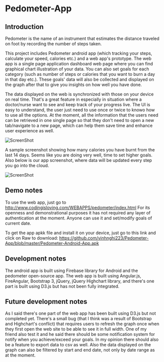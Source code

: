 Pedometer-App
=============

Introduction 
-------
Pedometer is the name of an instrument that estimates the distance traveled on foot by recording the number of steps taken.

This project includes Pedometer android app (which tracking your steps, calculate your speed, calories etc.) and a web app's prototype. The web app is a single page application dashboard web page where you can find graphical chart illustration of your data. You can also set goals for each category (such as number of steps or calories that you want to burn a day in that day etc.). These goals' data will also be collected and displayed on the graph after that to give you insights on how well you have done. 

The data displayed on the web is synchronized  with those on your device on real time. That's a great feature in especially in situation where a doctor/nurse want to see and keep track of your progress live. The UI is easy to understand, the user just need to use once or twice to knowo how to use all the options.  At the moment, all the information that the users need can be retrieved in one single page so that they don't need to open a new tab/navigate to a new page, which can help them save time and enhance user experience as well.

![ScreenShot](https://raw.githubusercontent.com/vinhnghi223/Pedometer-App/master/Screenshot-WebDashboard.png)

A sample screenshot showing how many calories you have burnt from the last 14 days. Seems like you are doing very well, time to set higher goals. Also below is our app screenshot, where data will be updated every step you go into the cloud.

![ScreenShot](https://raw.githubusercontent.com/vinhnghi223/Pedometer-App/master/Screenshot-AndroidApp.png)

Demo notes
-------
To use the web app, just go to http://www.codingisloving.com/WEBAPPS/pedometer/index.html
For its openness and demonstrational purposes it has not required any layer of authentication at the moment. Anyone can use it and set/modify goals of current date.

To get the app apkk file and install it on your device, just go to this link and click on Raw to download: https://github.com/vinhnghi223/Pedometer-App/blob/master/Pedometer-Android-App.apk

Development notes
-------
The android app is built using Firebase library for Android and the pedometer open-source app.
The web app is built using Angular.js, FireAngular, Bootstrap 3, jQuery, jQuery Highchart library, and there's one part is built using D3.js but has not been fully integrated.

Future development notes
-------
As I said there's one part of the web app has been built using D3.js but not completed yet. 
There's a small bug (that I think was a result of Bootstrap and Highchart's conflict) that requires users to refresh the graph once when they first open the web site to be able to see it in full width. 
One of my friend also test it and he said there should be some notification system for notify when you achieve/exceed your goals. 
In my opinion there should also be a feature to export data to csv as well. Also the data displayed on the graph can also be filtered by start and end date, not only by date range as at the moment.
